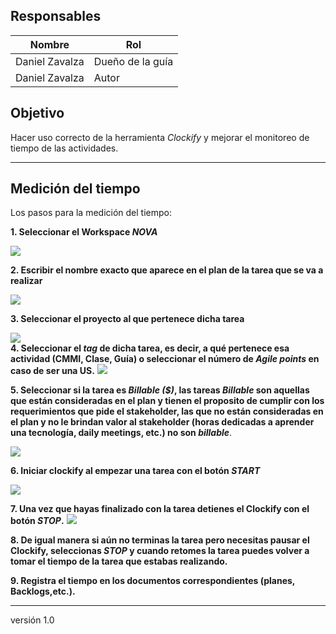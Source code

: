 ## Responsables
Nombre     | Rol
-----------|------------------
Daniel Zavalza  | Dueño de la guía
Daniel Zavalza   | Autor

## Objetivo

Hacer uso correcto de la herramienta *Clockify* y mejorar el monitoreo de tiempo de las actividades.

---
## Medición del tiempo
Los pasos para la medición del tiempo:

**1. Seleccionar el Workspace *NOVA***

![](https://i.imgur.com/TAR386M.png)
<br>

**2. Escribir el nombre exacto que aparece en el plan de la tarea que se va a realizar**

![](https://i.imgur.com/1XgmuI2.png)
<br>

**3. Seleccionar el proyecto al que pertenece dicha tarea**

![](https://i.imgur.com/iELnbpg.png)
<br>
**4. Seleccionar el *tag* de dicha tarea, es decir, a qué pertenece esa actividad (CMMI, Clase, Guía) o seleccionar el número de *Agile points* en caso de ser una US.**
![](https://i.imgur.com/SxRItB4.jpg)
<br>

**5. Seleccionar si la tarea es *Billable ($)*, las tareas *Billable* son aquellas que están consideradas en el plan y tienen el proposito de cumplir con los requerimientos que pide el stakeholder, las que no están consideradas en el plan y no le brindan valor al stakeholder (horas dedicadas a aprender una tecnología, daily meetings, etc.) no son *billable***.

![](https://i.imgur.com/wuFEphe.png)
<br>

**6. Iniciar clockify al empezar una tarea con el botón *START***

![](https://i.imgur.com/gv9yBC5.png)
<br>

**7. Una vez que hayas finalizado con la tarea detienes el Clockify con el botón *STOP*.**
![](https://i.imgur.com/34wH6Ms.png)
<br>

**8. De igual manera si aún no terminas la tarea pero necesitas pausar el Clockify, seleccionas *STOP* y cuando retomes la tarea puedes volver a tomar el tiempo de la tarea que estabas realizando.**
<br>

**9. Registra el tiempo en los documentos correspondientes (planes, Backlogs,etc.).**

***
versión 1.0